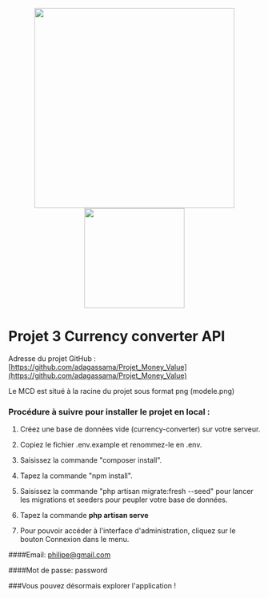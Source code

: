 <p align="center"><a href="https://laravel.com" target="_blank"><img src="https://raw.githubusercontent.com/laravel/art/master/logo-lockup/5%20SVG/2%20CMYK/1%20Full%20Color/laravel-logolockup-cmyk-red.svg" width="400"></a>
<a href="https://vuejs.org/" target="_blank"><img src="https://upload.wikimedia.org/wikipedia/commons/9/95/Vue.js_Logo_2.svg" width="200" height="200"></a></p>


# Projet 3 Currency converter API


Adresse du projet GitHub : [https://github.com/adagassama/Projet_Money_Value](https://github.com/adagassama/Projet_Money_Value)

Le MCD est situé à la racine du projet sous format png (modele.png)

### Procédure à suivre pour installer le projet en local :

1. Créez une base de données vide (currency-converter) sur votre serveur.
   
2. Copiez le fichier .env.example et renommez-le en .env.
   
3. Saisissez la commande "composer install".

4. Tapez la commande "npm install".
   
5. Saisissez la commande "php artisan migrate:fresh --seed" pour lancer les migrations et seeders pour peupler votre base de données.

6. Tapez la commande **php artisan serve** 

7. Pour pouvoir accéder à l'interface d'administration, cliquez sur le bouton Connexion dans le menu.


####Email: philipe@gmail.com

####Mot de passe: password


###Vous pouvez désormais explorer l'application !

